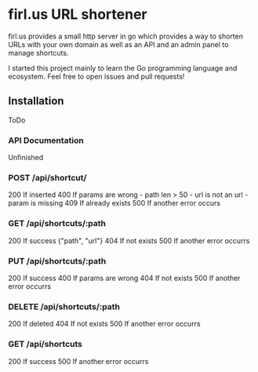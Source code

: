# firl.us URL shortener
firl.us provides a small http server in go which provides a way to shorten URLs with your own domain as well as an API and an admin panel to manage shortcuts.

I started this project mainly to learn the Go programming language and ecosystem.
Feel free to open issues and pull requests!

## Installation
ToDo

### API Documentation
Unfinished

### POST /api/shortcut/
200 If inserted
400 If params are wrong
    - path len > 50
    - url is not an url
    - param is missing
409 If already exists
500 If another error occurs

### GET /api/shortcuts/:path
200 If success {"path", "url"}
404 If not exists
500 If another error occurrs

### PUT /api/shortcuts/:path
200 If success
400 If params are wrong
404 If not exists
500 If another error occurrs

### DELETE /api/shortcuts/:path
200 If deleted
404 If not exists
500 If another error occurrs

### GET /api/shortcuts
200 If success
500 If another error occurrs
